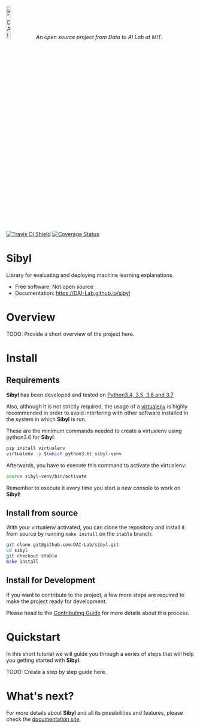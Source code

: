 <p align="left">
<img width=15% src="https://dai.lids.mit.edu/wp-content/uploads/2018/06/Logo_DAI_highres.png" alt=“DAI-Lab” />
<i>An open source project from Data to AI Lab at MIT.</i>
</p>

<!-- Uncomment these lines after releasing the package to PyPI for version and downloads badges -->
<!--[![PyPI Shield](https://img.shields.io/pypi/v/sibyl.svg)](https://pypi.python.org/pypi/sibyl)-->
<!--[![Downloads](https://pepy.tech/badge/sibyl)](https://pepy.tech/project/sibyl)-->
[![Travis CI Shield](https://travis-ci.org/DAI-Lab/ibyl.svg?branch=master)](https://travis-ci.org/DAI-Lab/sibyl)
[![Coverage Status](https://codecov.io/gh/DAI-Lab/sibyl/branch/master/graph/badge.svg)](https://codecov.io/gh/DAI-Lab/sibyl)

# Sibyl

Library for evaluating and deploying machine learning explanations.

- Free software: Not open source
- Documentation: https://DAI-Lab.github.io/sibyl

# Overview

TODO: Provide a short overview of the project here.

# Install

## Requirements

**Sibyl** has been developed and tested on [Python3.4, 3.5, 3.6 and 3.7](https://www.python.org/downloads/)

Also, although it is not strictly required, the usage of a [virtualenv](https://virtualenv.pypa.io/en/latest/)
is highly recommended in order to avoid interfering with other software installed in the system
in which **Sibyl** is run.

These are the minimum commands needed to create a virtualenv using python3.6 for **Sibyl**:

```bash
pip install virtualenv
virtualenv -p $(which python3.6) sibyl-venv
```

Afterwards, you have to execute this command to activate the virtualenv:

```bash
source sibyl-venv/bin/activate
```

Remember to execute it every time you start a new console to work on **Sibyl**!

<!-- Uncomment this section after releasing the package to PyPI for installation instructions
## Install from PyPI

After creating the virtualenv and activating it, we recommend using
[pip](https://pip.pypa.io/en/stable/) in order to install **Sibyl**:

```bash
pip install sibyl
```

This will pull and install the latest stable release from [PyPI](https://pypi.org/).
-->

## Install from source

With your virtualenv activated, you can clone the repository and install it from
source by running `make install` on the `stable` branch:

```bash
git clone git@github.com:DAI-Lab/sibyl.git
cd sibyl
git checkout stable
make install
```

## Install for Development

If you want to contribute to the project, a few more steps are required to make the project ready
for development.

Please head to the [Contributing Guide](https://DAI-Lab.github.io/sibyl/contributing.html#get-started)
for more details about this process.

# Quickstart

In this short tutorial we will guide you through a series of steps that will help you
getting started with **Sibyl**.

TODO: Create a step by step guide here.

# What's next?

For more details about **Sibyl** and all its possibilities
and features, please check the [documentation site](
https://DAI-Lab.github.io/sibyl/).
